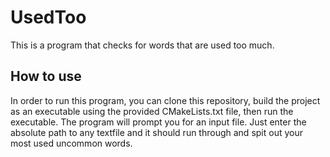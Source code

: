 # UsedToo

This is a program that checks for words that are used too much.

## How to use

In order to run this program, you can clone this repository, build the project as an executable using the provided CMakeLists.txt file, then run the executable. The program will prompt you for an input file. Just enter the absolute path to any textfile and it should run through and spit out your most used uncommon words.
